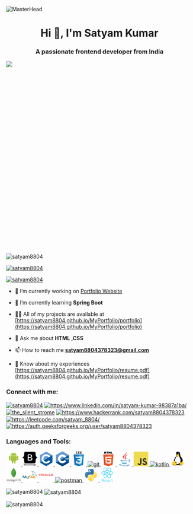 ![MasterHead](https://gifimage.net/wp-content/uploads/2018/11/gif-banner-for-website-5.gif)

<h1 align="center">Hi 👋, I'm Satyam Kumar</h1>
<h3 align="center">A passionate frontend developer from India</h3>

<div style="width:100%;height:0;padding-bottom:100%;position:relative;"> <img src="https://media4.giphy.com/media/bGgsc5mWoryfgKBx1u/giphy.gif?cid=ecf05e47y6tc44zcnmzfa9v66zec8odswiijrwv92wnuxzpm&rid=giphy.gif&ct=g"></img></div>

<p align="left"> <img src="https://komarev.com/ghpvc/?username=satyam8804&label=Profile%20views&color=0e75b6&style=flat" alt="satyam8804" /> </p>

<p align="left"> <a href="https://github.com/ryo-ma/github-profile-trophy"><img src="https://github-profile-trophy.vercel.app/?username=satyam8804" alt="satyam8804" /></a> </p>

<p align="left"> <a href="https://twitter.com/satyam8804" target="blank"><img src="https://img.shields.io/twitter/follow/satyam8804?logo=twitter&style=for-the-badge" alt="satyam8804" /></a> </p>

- 🔭 I’m currently working on [Portfolio Website](https://satyam8804.github.io/MyPortfolio/portfolio)

- 🌱 I’m currently learning **Spring Boot**

- 👨‍💻 All of my projects are available at [https://satyam8804.github.io/MyPortfolio/portfolio](https://satyam8804.github.io/MyPortfolio/portfolio)

- 💬 Ask me about **HTML ,CSS**

- 📫 How to reach me **satyam8804378323@gmail.com**

- 📄 Know about my experiences [https://satyam8804.github.io/MyPortfolio/resume.pdf](https://satyam8804.github.io/MyPortfolio/resume.pdf)

<h3 align="left">Connect with me:</h3>
<p align="left">
<a href="https://twitter.com/satyam8804" target="blank"><img align="center" src="https://raw.githubusercontent.com/rahuldkjain/github-profile-readme-generator/master/src/images/icons/Social/twitter.svg" alt="satyam8804" height="30" width="40" /></a>
<a href="https://linkedin.com/in/https://www.linkedin.com/in/satyam-kumar-98387a1ba/" target="blank"><img align="center" src="https://raw.githubusercontent.com/rahuldkjain/github-profile-readme-generator/master/src/images/icons/Social/linked-in-alt.svg" alt="https://www.linkedin.com/in/satyam-kumar-98387a1ba/" height="30" width="40" /></a>
<a href="https://instagram.com/the_silent_strome" target="blank"><img align="center" src="https://raw.githubusercontent.com/rahuldkjain/github-profile-readme-generator/master/src/images/icons/Social/instagram.svg" alt="the_silent_strome" height="30" width="40" /></a>
<a href="https://www.hackerrank.com/https://www.hackerrank.com/satyam8804378323" target="blank"><img align="center" src="https://raw.githubusercontent.com/rahuldkjain/github-profile-readme-generator/master/src/images/icons/Social/hackerrank.svg" alt="https://www.hackerrank.com/satyam8804378323" height="30" width="40" /></a>
<a href="https://www.leetcode.com/https://leetcode.com/satyam_8804/" target="blank"><img align="center" src="https://raw.githubusercontent.com/rahuldkjain/github-profile-readme-generator/master/src/images/icons/Social/leet-code.svg" alt="https://leetcode.com/satyam_8804/" height="30" width="40" /></a>
<a href="https://auth.geeksforgeeks.org/user/https://auth.geeksforgeeks.org/user/satyam8804378323" target="blank"><img align="center" src="https://raw.githubusercontent.com/rahuldkjain/github-profile-readme-generator/master/src/images/icons/Social/geeks-for-geeks.svg" alt="https://auth.geeksforgeeks.org/user/satyam8804378323" height="30" width="40" /></a>
</p>

<h3 align="left">Languages and Tools:</h3>
<p align="left"> <a href="https://developer.android.com" target="_blank" rel="noreferrer"> <img src="https://raw.githubusercontent.com/devicons/devicon/master/icons/android/android-original-wordmark.svg" alt="android" width="40" height="40"/> </a> <a href="https://getbootstrap.com" target="_blank" rel="noreferrer"> <img src="https://raw.githubusercontent.com/devicons/devicon/master/icons/bootstrap/bootstrap-plain-wordmark.svg" alt="bootstrap" width="40" height="40"/> </a> <a href="https://www.cprogramming.com/" target="_blank" rel="noreferrer"> <img src="https://raw.githubusercontent.com/devicons/devicon/master/icons/c/c-original.svg" alt="c" width="40" height="40"/> </a> <a href="https://www.w3schools.com/cpp/" target="_blank" rel="noreferrer"> <img src="https://raw.githubusercontent.com/devicons/devicon/master/icons/cplusplus/cplusplus-original.svg" alt="cplusplus" width="40" height="40"/> </a> <a href="https://www.w3schools.com/css/" target="_blank" rel="noreferrer"> <img src="https://raw.githubusercontent.com/devicons/devicon/master/icons/css3/css3-original-wordmark.svg" alt="css3" width="40" height="40"/> </a> <a href="https://git-scm.com/" target="_blank" rel="noreferrer"> <img src="https://www.vectorlogo.zone/logos/git-scm/git-scm-icon.svg" alt="git" width="40" height="40"/> </a> <a href="https://www.w3.org/html/" target="_blank" rel="noreferrer"> <img src="https://raw.githubusercontent.com/devicons/devicon/master/icons/html5/html5-original-wordmark.svg" alt="html5" width="40" height="40"/> </a> <a href="https://www.java.com" target="_blank" rel="noreferrer"> <img src="https://raw.githubusercontent.com/devicons/devicon/master/icons/java/java-original.svg" alt="java" width="40" height="40"/> </a> <a href="https://developer.mozilla.org/en-US/docs/Web/JavaScript" target="_blank" rel="noreferrer"> <img src="https://raw.githubusercontent.com/devicons/devicon/master/icons/javascript/javascript-original.svg" alt="javascript" width="40" height="40"/> </a> <a href="https://kotlinlang.org" target="_blank" rel="noreferrer"> <img src="https://www.vectorlogo.zone/logos/kotlinlang/kotlinlang-icon.svg" alt="kotlin" width="40" height="40"/> </a> <a href="https://www.linux.org/" target="_blank" rel="noreferrer"> <img src="https://raw.githubusercontent.com/devicons/devicon/master/icons/linux/linux-original.svg" alt="linux" width="40" height="40"/> </a> <a href="https://www.mongodb.com/" target="_blank" rel="noreferrer"> <img src="https://raw.githubusercontent.com/devicons/devicon/master/icons/mongodb/mongodb-original-wordmark.svg" alt="mongodb" width="40" height="40"/> </a> <a href="https://www.mysql.com/" target="_blank" rel="noreferrer"> <img src="https://raw.githubusercontent.com/devicons/devicon/master/icons/mysql/mysql-original-wordmark.svg" alt="mysql" width="40" height="40"/> </a> <a href="https://www.oracle.com/" target="_blank" rel="noreferrer"> <img src="https://raw.githubusercontent.com/devicons/devicon/master/icons/oracle/oracle-original.svg" alt="oracle" width="40" height="40"/> </a> <a href="https://postman.com" target="_blank" rel="noreferrer"> <img src="https://www.vectorlogo.zone/logos/getpostman/getpostman-icon.svg" alt="postman" width="40" height="40"/> </a> <a href="https://www.python.org" target="_blank" rel="noreferrer"> <img src="https://raw.githubusercontent.com/devicons/devicon/master/icons/python/python-original.svg" alt="python" width="40" height="40"/> </a> <a href="https://reactjs.org/" target="_blank" rel="noreferrer"> <img src="https://raw.githubusercontent.com/devicons/devicon/master/icons/react/react-original-wordmark.svg" alt="react" width="40" height="40"/> </a> </p>

<p><img align="left" src="https://github-readme-stats.vercel.app/api/top-langs?username=satyam8804&show_icons=true&locale=en&layout=compact" alt="satyam8804" /></p>

<p>&nbsp;<img align="center" src="https://github-readme-stats.vercel.app/api?username=satyam8804&show_icons=true&locale=en" alt="satyam8804" /></p>

<p><img align="center" src="https://github-readme-streak-stats.herokuapp.com/?user=satyam8804&" alt="satyam8804" /></p>
